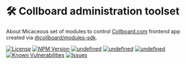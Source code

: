 # 🛠️ Collboard administration toolset

About
Micaceous set of modules to control [Collboard.com](https://collboard.com/) frontend app created via [@collboard/modules-sdk](https://www.npmjs.com/package/@collboard/modules-sdk).

<!--Badges-->

 [![License](https://img.shields.io/github/license/collboard/collboard-admin.svg?style=flat)](https://raw.githubusercontent.com/collboard/collboard-admin/master/LICENSE)
 [![NPM Version](https://badge.fury.io/js/@collboard%2Fcollboard-admin.svg)](https://www.npmjs.com/package/@collboard/collboard-admin)
 [![undefined](https://github.com/collboard/collboard-admin/actions/workflows/lint.yml/badge.svg)](https://github.com/collboard/collboard-admin/actions/workflows/lint.yml.yml)
 [![undefined](https://github.com/collboard/collboard-admin/actions/workflows/publish.yml/badge.svg)](https://github.com/collboard/collboard-admin/actions/workflows/publish.yml.yml)
 [![undefined](https://github.com/collboard/collboard-admin/actions/workflows/test.yml/badge.svg)](https://github.com/collboard/collboard-admin/actions/workflows/test.yml.yml)
 [![Known Vulnerabilities](https://snyk.io/test/github/collboard/collboard-admin/badge.svg)](https://snyk.io/test/github/collboard/collboard-admin)
 [![Issues](https://img.shields.io/github/issues/collboard/collboard-admin.svg?style=flat)](https://github.com/collboard/collboard-admin/issues)

<!--/Badges-->
